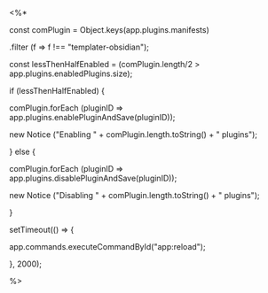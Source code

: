 <%*

const comPlugin = Object.keys(app.plugins.manifests)

.filter (f => f !== "templater-obsidian");

const lessThenHalfEnabled = (comPlugin.length/2 > app.plugins.enabledPlugins.size);

if (lessThenHalfEnabled) {

comPlugin.forEach (pluginID => app.plugins.enablePluginAndSave(pluginID));

new Notice ("Enabling " + comPlugin.length.toString() + " plugins");

} else {

comPlugin.forEach (pluginID => app.plugins.disablePluginAndSave(pluginID));

new Notice ("Disabling " + comPlugin.length.toString() + " plugins");

}

setTimeout(() => {

app.commands.executeCommandById("app:reload");

}, 2000);

%>